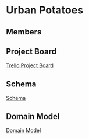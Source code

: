 # Urban Potatoes

## Members

## Project Board

[Trello Project Board](https://trello.com/b/3WU2KBQC/project)

## Schema

[Schema](https://docs.google.com/document/d/1v4eMLycGQuZywXT7-rfWzbWiGkH0cQ4ez7bq3mNrByQ/edit?usp=sharing)

## Domain Model

[Domain Model](https://www.figma.com/file/P9p6JSrIv54sfLL7ae1wz7/FigJam-Basics?node-id=0%3A1&t=dUGZkuoJSwzJYdWE-1)

